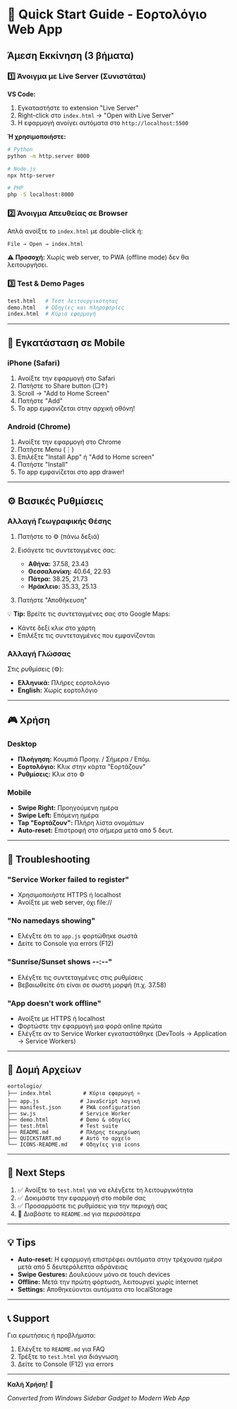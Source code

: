 # 🚀 Quick Start Guide - Εορτολόγιο Web App

## Άμεση Εκκίνηση (3 βήματα)

### 1️⃣ Άνοιγμα με Live Server (Συνιστάται)

**VS Code:**
1. Εγκαταστήστε το extension "Live Server"
2. Right-click στο `index.html` → "Open with Live Server"
3. Η εφαρμογή ανοίγει αυτόματα στο `http://localhost:5500`

**Ή χρησιμοποιήστε:**
```bash
# Python
python -m http.server 8000

# Node.js
npx http-server

# PHP
php -S localhost:8000
```

### 2️⃣ Άνοιγμα Απευθείας σε Browser

Απλά ανοίξτε το `index.html` με double-click ή:
```
File → Open → index.html
```

⚠️ **Προσοχή:** Χωρίς web server, το PWA (offline mode) δεν θα λειτουργήσει.

### 3️⃣ Test & Demo Pages

```bash
test.html   # Τεστ λειτουργικότητας
demo.html   # Οδηγίες και πληροφορίες
index.html  # Κύρια εφαρμογή
```

---

## 📱 Εγκατάσταση σε Mobile

### iPhone (Safari)
1. Ανοίξτε την εφαρμογή στο Safari
2. Πατήστε το Share button (□↑)
3. Scroll → "Add to Home Screen"
4. Πατήστε "Add"
5. Το app εμφανίζεται στην αρχική οθόνη!

### Android (Chrome)
1. Ανοίξτε την εφαρμογή στο Chrome
2. Πατήστε Menu (⋮)
3. Επιλέξτε "Install App" ή "Add to Home screen"
4. Πατήστε "Install"
5. Το app εμφανίζεται στο app drawer!

---

## ⚙️ Βασικές Ρυθμίσεις

### Αλλαγή Γεωγραφικής Θέσης

1. Πατήστε το ⚙️ (πάνω δεξιά)
2. Εισάγετε τις συντεταγμένες σας:
   - **Αθήνα:** 37.58, 23.43
   - **Θεσσαλονίκη:** 40.64, 22.93
   - **Πάτρα:** 38.25, 21.73
   - **Ηράκλειο:** 35.33, 25.13

3. Πατήστε "Αποθήκευση"

💡 **Tip:** Βρείτε τις συντεταγμένες σας στο Google Maps:
- Κάντε δεξί κλικ στο χάρτη
- Επιλέξτε τις συντεταγμένες που εμφανίζονται

### Αλλαγή Γλώσσας

Στις ρυθμίσεις (⚙️):
- **Ελληνικά:** Πλήρες εορτολόγιο
- **English:** Χωρίς εορτολόγιο

---

## 🎮 Χρήση

### Desktop
- **Πλοήγηση:** Κουμπιά Προηγ. / Σήμερα / Επόμ.
- **Εορτολόγιο:** Κλικ στην κάρτα "Εορτάζουν"
- **Ρυθμίσεις:** Κλικ στο ⚙️

### Mobile
- **Swipe Right:** Προηγούμενη ημέρα
- **Swipe Left:** Επόμενη ημέρα
- **Tap "Εορτάζουν":** Πλήρη λίστα ονομάτων
- **Auto-reset:** Επιστροφή στο σήμερα μετά από 5 δευτ.

---

## 🔧 Troubleshooting

### "Service Worker failed to register"
- Χρησιμοποιήστε HTTPS ή localhost
- Ανοίξτε με web server, όχι file://

### "No namedays showing"
- Ελέγξτε ότι το `app.js` φορτώθηκε σωστά
- Δείτε το Console για errors (F12)

### "Sunrise/Sunset shows --:--"
- Ελέγξτε τις συντεταγμένες στις ρυθμίσεις
- Βεβαιωθείτε ότι είναι σε σωστή μορφή (π.χ. 37.58)

### "App doesn't work offline"
- Ανοίξτε με HTTPS ή localhost
- Φορτώστε την εφαρμογή μια φορά online πρώτα
- Ελέγξτε αν το Service Worker εγκαταστάθηκε (DevTools → Application → Service Workers)

---

## 📂 Δομή Αρχείων

```
eortologio/
├── index.html          # Κύρια εφαρμογή ⭐
├── app.js             # JavaScript λογική
├── manifest.json      # PWA configuration
├── sw.js              # Service Worker
├── demo.html          # Demo & οδηγίες
├── test.html          # Test suite
├── README.md          # Πλήρης τεκμηρίωση
├── QUICKSTART.md      # Αυτό το αρχείο
└── ICONS-README.md    # Οδηγίες για icons
```

---

## 🎯 Next Steps

1. ✅ Ανοίξτε το `test.html` για να ελέγξετε τη λειτουργικότητα
2. ✅ Δοκιμάστε την εφαρμογή στο mobile σας
3. ✅ Προσαρμόστε τις ρυθμίσεις για την περιοχή σας
4. 📖 Διαβάστε το `README.md` για περισσότερα

---

## 💡 Tips

- **Auto-reset:** Η εφαρμογή επιστρέφει αυτόματα στην τρέχουσα ημέρα μετά από 5 δευτερόλεπτα αδράνειας
- **Swipe Gestures:** Δουλεύουν μόνο σε touch devices
- **Offline:** Μετά την πρώτη φόρτωση, λειτουργεί χωρίς internet
- **Settings:** Αποθηκεύονται αυτόματα στο localStorage

---

## 📞 Support

Για ερωτήσεις ή προβλήματα:
1. Ελέγξτε το `README.md` για FAQ
2. Τρέξτε το `test.html` για διάγνωση
3. Δείτε το Console (F12) για errors

---

**Καλή Χρήση! 🎉**

*Converted from Windows Sidebar Gadget to Modern Web App*
